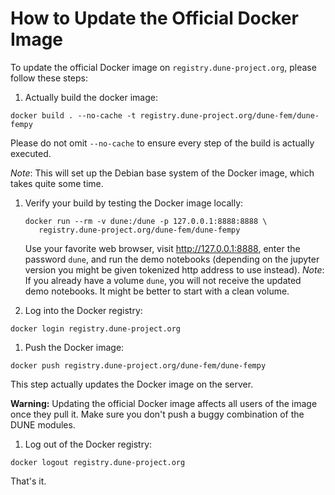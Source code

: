 # How to Update the Official Docker Image

To update the official Docker image on `registry.dune-project.org`,
please follow these steps:

1. Actually build the docker image:
  ```
  docker build . --no-cache -t registry.dune-project.org/dune-fem/dune-fempy
  ```
  Please do not omit `--no-cache` to ensure every step of the build is actually
  executed.

  *Note*: This will set up the Debian base system of the Docker image, which takes
  quite some time.

1. Verify your build by testing the Docker image locally:
   ```
   docker run --rm -v dune:/dune -p 127.0.0.1:8888:8888 \
      registry.dune-project.org/dune-fem/dune-fempy
   ```
   Use your favorite web browser, visit http://127.0.0.1:8888, enter the password
   `dune`, and run the demo notebooks (depending on the jupyter version you
   might be given  tokenized http address to use instead).
   *Note*: If you already have a volume `dune`, you will not receive the updated demo notebooks. It might be better to start with a clean volume.

1. Log into the Docker registry:
  ```
  docker login registry.dune-project.org
  ```

1. Push the Docker image:
  ```
  docker push registry.dune-project.org/dune-fem/dune-fempy
  ```
  This step actually updates the Docker image on the server.

  **Warning:** Updating the official Docker image affects all users of the
  image once they pull it.
  Make sure you don't push a buggy combination of the DUNE modules.

1. Log out of the Docker registry:
  ```
  docker logout registry.dune-project.org
  ```

That's it.
